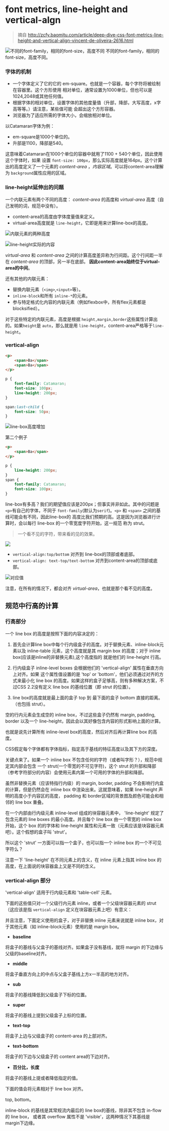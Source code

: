 # font metrics, line-height and vertical-algn

> 摘自 http://zcfy.baomitu.com/article/deep-dive-css-font-metrics-line-height-and-vertical-align-vincent-de-oliveira-2616.html

![不同的font-family，相同的font-size，高度不同](http://p0.qhimg.com/t017bdcf68c3c370c59.png)
不同的font-family，相同的font-size，高度不同。  

### 字体的机制

+ 一个字体定义了它的它的 em-square。也就是一个容器，每个字符将被绘制在容器里。这个方形使用
相对单位，通常设置为1000单位，但也可以是1024,2048或其他任何值。  
+ 根据字体的相对单位，设置字体的其他度量值（升部，降部，大写高度，x字高等等。）请注意，某些值可能
会超出这个方形容器。  
+ 浏览器为了适应所需的字体大小，会缩放相对单位。  

以Catamaran字体为例：  

+ em-square是1000个单位的。
+ 升部是1100，降部是540。  

这意味着Catamaran在1000个单位的容器中就用了1100 + 540个单位，因此使用这个字体时，如果
设置 `font-size: 100px`，那么实际高度就是164px。这个计算出的高度定义了一个元素的 *content-area*
，*内容区域*。可以将content-area理解为 `background`属性应用的区域。  


### line-height延伸出的问题

一个内联元素有两个不同的高度： *content-area* 的高度和 *virtual-area* 高度（自己发明的词，规范中没有）。  

+ content-area的高度由字体度量值来定义。  
+ virtual-area高度就是 `line-height`，它即是用来计算line-box的高度。  

![内联元素的两种高度](http://p0.qhimg.com/t01fc43d5ecb8112050.png)  


![line-height实际的内容](http://p0.qhimg.com/t01ee6d5a5116632743.png)  

*virtual-area* 和 *content-area* 之间的计算高度差异称为行间距。这个行间距一半在 *content-area*
的顶部，另一半在底部。 **因此content-area始终位于virtual-area的中间**。  

还有其他的内联元素：  

+ 替换内联元素（`<img>`,`<input>`等）。
+ `inline-block`和所有 `inline-*`的元素。
+ 参与特定格式化内容的内联元素（例如flexbox中，所有flex元素都是blocksified）。

对于这些特定的内联元素，高度是根据 `height,margin,border`这些属性计算出的。如果`height`是
`auto`，那么就是用 `line-height`，content-area严格等于`line-height`。  


### vertical-align

```html
<p>
    <span>Ba</span>
    <span>Ba</span>
</p>
```

```css
p {
    font-family: Catamaran;
    font-size: 100px;
    line-height: 200px;
}

span:last-child {
    font-size: 50px;
}
```

![line-box高度增加](http://p0.qhimg.com/t01239608a1c15fe038.png)


第二个例子

```html
<p>
    <span>Ba</span>
</p>
```

```css
p {
    line-height: 200px;
}
span {
    font-family: Catamaran;
    font-size: 100px;
}
```

line-box有多高？我们的期望值应该是200px；但事实并非如此。其中的问题是`<p>`有自己的字体，不同于
`font-family`(默认为`serif`)。`<p>` 和 `<span>` 之间的基线可能会有不同，因此line-box的
高度比我们预期的高。这是因为浏览器进行计算时，会以每行 line-box 的一个零宽度字符开始，这一规范
称为 strut。  

> 一个看不见的字符，带来看的见的效果。  

![](http://p0.qhimg.com/t01bbe914c5ed19e869.png)


+ `vertical-align:top/bottom` 对齐到 line-box的顶部或者底部。
+ `vertical-align: text-top/text-bottom` 对齐到content-area的顶部或底部。

![对应值](http://p0.qhimg.com/t01376feadd326aecff.png)

注意，在所有的情况下，都会对齐 *virtual-area*，也就是那个看不见的高度。  


## 规范中行高的计算

### 行高部分

一个 line box 的高度是按照下面的内容决定的：  

1. 首先会计算line box中每个行内级盒子的高度。对于替换元素、inline-block元素以及 inline-table
元素，这个高度就是其 margin box 的高度；对于 inline box(应该是inline的非替换元素),这个高度指的
就是他们的 line-height 行高。  

2. 行内级盒子 inline-level boxes 会根据他们的 'vertical-align' 属性在垂直方向上对齐。如果
这个属性值设置的是 'top' or 'bottom'，他们必须通过对齐的方式来最小化 line box 的高度。如果这样的盒子足够高，则有多种解决方案，不过CSS 2.2没有定义 line box 的基线位置（即 strut 的位置）。  

3. line box的高度就是最上面的盒子 top 到 最下面的盒子 bottom 直接的距离。（也包括 strut）。  

空的行内元素会生成空的 inline box，不过这些盒子仍然有 margin, padding, border 以及一个 line-height，因此会以其好像包含内容的形式影响上面的计算。  

也就是说先计算所有 inline-level box的高度，然后对齐后再计算line box 的高度。  

CSS假定每个字体都有字体指标，指定高于基线的特征高度以及其下方的深度。  

关键点来了。如果一个 inline box 不包含任何的字符（或者叫字形？），规范中规定其内部会包含
一个 strut(一个零宽的不可见字符)，这个 strut 的升部和降部（参考字符部分的内容）会使用元素内第一个可用的字体的升部和降部。    

虽然非替换元素（应该特指行内级）的 margin, border, padding 不会影响行内盒的计算，但是仍然会在 inline box 中渲染出来。这就意味着，如果 line-height 声明的高度小于内容区的高度， padding 和 border区域的背景图及颜色可能会和相邻的 line box 重叠。  

在一个内部由行内级元素 inline-level 组成的块容器元素中， 'line-height' 规定了包含元素的 line boxes 的最小高度。并且每个 line box 由一个零宽的 inline box 开始，这个 box 的的字体和 line-height 属性和元素一致（元素应该是块容器元素吧）。这个假想的盒子叫 'strut'。  

所以这个 'strut' 一方面可以指一个盒子，也可以指一个 inline box 的一个不可见字符么？  

注意一下 'line-height' 在不同元素上的含义，在 inline 元素上指其 inline box 的高度，在上面说的块容器盒上又是不同的含义。  

### vertical-align 部分

'vertical-align' 适用于行内级元素和 'table-cell' 元素。  

下面的这些值只对一个父级行内元素 inline，或者一个父级块容器元素的 strut （这应该是指
`vertical-align` 定义在块容器元素上吧）有意义：  

并且注意，下面定义使用的盒子，对于非替换 inline 元素来说就是 inline box，对于其他元素（如 inline-block元素）使用的是 margin box。   

+ **baseline**  

将盒子的基线与父盒子的基线对齐。如果盒子没有基线，就将 margin 的下边缘与父级的baseline对齐。  

+ **middle**  

将盒子垂直方向上的中点与父盒子基线上方x一半高的地方对齐。  

+ **sub**  

将盒子的基线降低到父级盒子下标的位置。  

+ **super**  

将盒子的基线上提到父级盒子上标的位置。  

+ **text-top**  

将盒子上边与父级盒子的 content-area 的上部对齐。  

+ **text-bottom**  

将盒子的下边与父级盒子的 content area的下边对齐。  

+ **百分比，长度**  

将盒子的基线上提或者降低指定的值。  

下面的值会将元素相对于 line box 对齐。

top, bottom。  

inline-block 的基线是其常规流内最后的 line box的基线，除非其不包含 in-flow 的 line box，
或者其 overflow 属性不是 'visible'，这两种情况下其基线是margin下边缘。  
